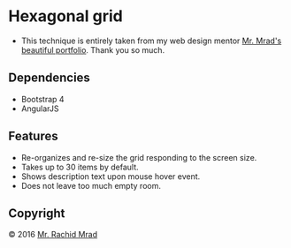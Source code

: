 # Hexagonal grid
- This technique is entirely taken from my web design mentor [Mr. Mrad's beautiful portfolio](http://rachidmrad.com/). Thank you so much.

## Dependencies
- Bootstrap 4
- AngularJS

## Features
- Re-organizes and re-size the grid responding to the screen size.
- Takes up to 30 items by default.
- Shows description text upon mouse hover event.
- Does not leave too much empty room.

## Copyright
© 2016 [Mr. Rachid Mrad](http://rachidmrad.com/)
